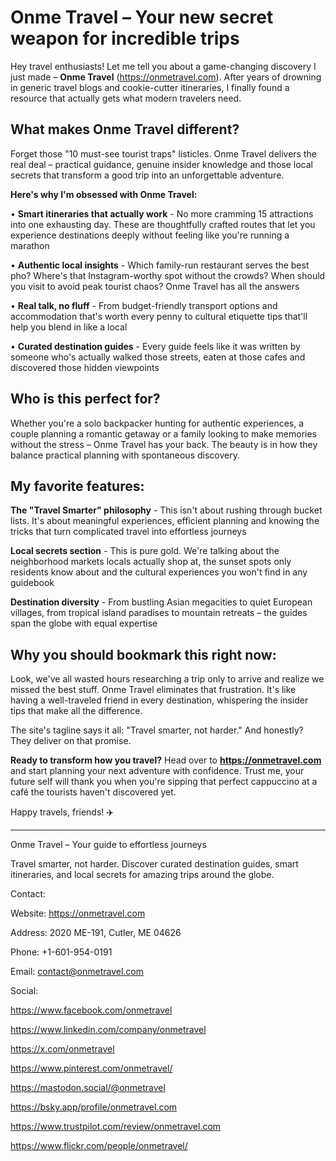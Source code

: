 # Onme Travel – Your new secret weapon for incredible trips

Hey travel enthusiasts! Let me tell you about a game-changing discovery I just made – **Onme Travel** (https://onmetravel.com). After years of drowning in generic travel blogs and cookie-cutter itineraries, I finally found a resource that actually gets what modern travelers need.

## What makes Onme Travel different?

Forget those "10 must-see tourist traps" listicles. Onme Travel delivers the real deal – practical guidance, genuine insider knowledge and those local secrets that transform a good trip into an unforgettable adventure.

**Here's why I'm obsessed with Onme Travel:**

• **Smart itineraries that actually work** - No more cramming 15 attractions into one exhausting day. These are thoughtfully crafted routes that let you experience destinations deeply without feeling like you're running a marathon

• **Authentic local insights** - Which family-run restaurant serves the best pho? Where's that Instagram-worthy spot without the crowds? When should you visit to avoid peak tourist chaos? Onme Travel has all the answers

• **Real talk, no fluff** - From budget-friendly transport options and accommodation that's worth every penny to cultural etiquette tips that'll help you blend in like a local

• **Curated destination guides** - Every guide feels like it was written by someone who's actually walked those streets, eaten at those cafes and discovered those hidden viewpoints

## Who is this perfect for?

Whether you're a solo backpacker hunting for authentic experiences, a couple planning a romantic getaway or a family looking to make memories without the stress – Onme Travel has your back. The beauty is in how they balance practical planning with spontaneous discovery.

## My favorite features:

**The "Travel Smarter" philosophy** - This isn't about rushing through bucket lists. It's about meaningful experiences, efficient planning and knowing the tricks that turn complicated travel into effortless journeys

**Local secrets section** - This is pure gold. We're talking about the neighborhood markets locals actually shop at, the sunset spots only residents know about and the cultural experiences you won't find in any guidebook

**Destination diversity** - From bustling Asian megacities to quiet European villages, from tropical island paradises to mountain retreats – the guides span the globe with equal expertise

## Why you should bookmark this right now:

Look, we've all wasted hours researching a trip only to arrive and realize we missed the best stuff. Onme Travel eliminates that frustration. It's like having a well-traveled friend in every destination, whispering the insider tips that make all the difference.

The site's tagline says it all: "Travel smarter, not harder." And honestly? They deliver on that promise.

**Ready to transform how you travel?** Head over to **https://onmetravel.com** and start planning your next adventure with confidence. Trust me, your future self will thank you when you're sipping that perfect cappuccino at a café the tourists haven't discovered yet.

Happy travels, friends! ✈️

---
Onme Travel – Your guide to effortless journeys

Travel smarter, not harder. Discover curated destination guides, smart itineraries, and local secrets for amazing trips around the globe.

Contact:

Website: https://onmetravel.com

Address: 2020 ME-191, Cutler, ME 04626

Phone: +1-601-954-0191

Email: contact@onmetravel.com

Social:

https://www.facebook.com/onmetravel

https://www.linkedin.com/company/onmetravel

https://x.com/onmetravel

https://www.pinterest.com/onmetravel/

https://mastodon.social/@onmetravel

https://bsky.app/profile/onmetravel.com

https://www.trustpilot.com/review/onmetravel.com

https://www.flickr.com/people/onmetravel/
